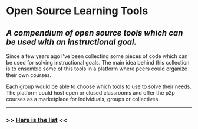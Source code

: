 # Open Source Learning Tools

*A compendium of open source tools which can be used with an instructional goal.*
---

Since a few years ago I've been collecting some pieces of code which can be used for solving instructional goals. The main idea behind this collection is to ensemble some of this tools in a platform where peers could organize their own courses.

Each group would be able to choose which tools to use to solve their needs. The platform could host open or closed classrooms and offer the p2p courses as a marketplace for individuals, groups or collectives.

---

### >> [Here is the list](https://github.com/biringanya/opensource-learning-tools/blob/master/list.md) <<
